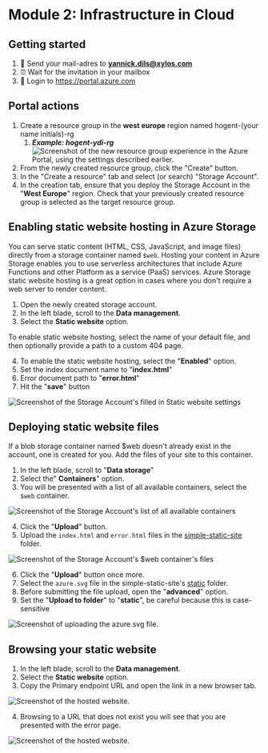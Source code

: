 # Module 2: Infrastructure in Cloud

## Getting started

1. 💌 Send your mail-adres to **yannick.dils@xylos.com**
2. ⏰ Wait for the invitation in your mailbox
3. 🚀 Login to https://portal.azure.com

## Portal actions

1. Create a resource group in the **west europe** region named hogent-(your name initials)-rg
    1. ***Example: hogent-ydi-rg***
       ![Screenshot of the new resource group experience in the Azure Portal, using the settings described earlier.](img/m21.png)
1. From the newly created resource group, click the "Create" button.
1. In the "Create a resource" tab and select (or search) "Storage Account". 
1. In the creation tab, ensure that you deploy the Storage Account in the "**West Europe**" region. Check that your previously created resource group is selected as the target resource group.
  

## Enabling static website hosting in Azure Storage

You can serve static content (HTML, CSS, JavaScript, and image files) directly from a storage container named ```$web```. Hosting your content in Azure Storage enables you to use serverless architectures that include Azure Functions and other Platform as a service (PaaS) services. Azure Storage static website hosting is a great option in cases where you don't require a web server to render content.

1. Open the newly created storage account.
2. In the left blade, scroll to the **Data management**.
3. Select the **Static website** option.

To enable static website hosting, select the name of your default file, and then optionally provide a path to a custom 404 page.

4. To enable the static website hosting, select the "**Enabled**" option.
5. Set the index document name to "**index.html**"
6. Error document path to "**error.html**"
7. Hit the "**save**" button

![Screenshot of the Storage Account's filled in Static website settings](img/m22.png)

## Deploying static website files

If a blob storage container named $web doesn't already exist in the account, one is created for you. Add the files of your site to this container.

1. In the left blade, scroll to "**Data storage**"
2. Select the" **Containers**" option.
3. You will be presented with a list of all available containers, select the ```$web``` container.

![Screenshot of the Storage Account's list of all available containers](img/m23.png)

4. Click the "**Upload**" button.
5. Upload the ```index.html``` and ```error.html``` files in the [simple-static-site](simple-static-site/) folder.

![Screenshot of the Storage Account's $web container's files](img/m24.png)

6. Click the "**Upload**" button once more.
7. Select the ```azure.svg``` file in the simple-static-site's [static](simple-static-site/static) folder.
8. Before submitting the file upload, open the "**advanced**" option.
9. Set the "**Upload to folder**" to "**static**", be careful because this is case-sensitive

![Screenshot of uploading the azure.svg file.](img/m25.png)

## Browsing your static website

1. In the left blade, scroll to the **Data management**.
2. Select the **Static website** option.
3. Copy the Primary endpoint URL and open the link in a new browser tab.

![Screenshot of the hosted website.](img/m26.png)

4. Browsing to a URL that does not exist you will see that you are presented with the error page.

![Screenshot of the hosted website.](img/m27.png)

